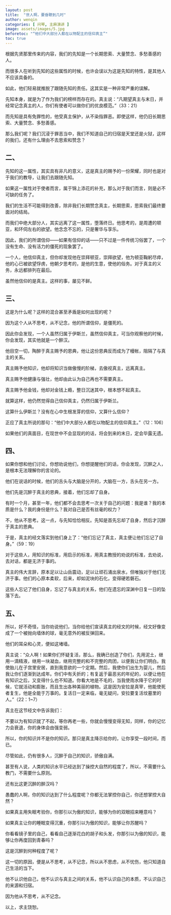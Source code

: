 ```yaml
---
layout: post
title:  "世人啊，要昏聩到几时"
author: wenqin
categories: [ 问琴, 主麻演讲 ]
image: assets/images/5.jpg
beforetoc: "“他们中大部分人都在以物配主的信仰真主”"
toc: true
---
```



根据先贤那里传来的内容，我们的先知是一个长期思索、大量赞念、多愁善感的人。

而很多人在听到先知的这些属性的时候，也许会误以为这是先知的特性，是其他人不应该具备的。

如此，他们轻易就推脱了跟随先知的责任。这其实是一种非常严重的误解。

先知本身，就是为了作为我们的榜样而存在的。真主说：“凡期望真主与末日，并经常记念真主的人，你们有使者可以做你们的优良模范。”（33：21）

而先知是具有免罪性的，他受真主保护，从不染指罪恶。即使这样，他仍旧长期思索、大量赞念、多愁善感。

那么我们呢？我们沉浸于罪恶当中，我们不知道自己的归宿是天堂还是火狱，这样的我们，还有什么理由不去思索和赞念？

## 二、

先知的这一属性，其实具有非凡的意义，这是真主的赐予的一份荣耀，同时也是对于我们的教导，让我们去跟随先知。

如果这一属性对于使者而言，属于锦上添花的补充，那么对于我们而言，则是必不可缺的任务了。

我们的生活不可能得到改善，除非我们长期赞念真主，长期思索，思索我们最终要面对的结局。

而我们中绝大部分人，其实远离了这一属性，堕落终日。他思考的，是周遭的顿亚，和环伺左右的欲望。他念念不忘的，只是奢华与享乐。

因此，我们的所谓信仰——如果有信仰的话——只不过是一件传统习俗罢了，一个没有生命、没有活力的僵死的现象罢了。

一个人，他信仰真主，但你却发现他在崇拜顿亚，崇拜欲望，他为顿亚鞠躬尽瘁，他的心已被欲望俘虏，他朝夕思考的，是他的生意，使他的俗务。对于真主的义务，永远都排列在最后。

虽然他信仰的是真主。这样的事，屡见不鲜。

## 三、

这是为什么呢？这样的混合甚至矛盾是如何出现的呢？

因为这个人从不思考，从不记念，他的所谓信仰，是僵死的。

因此你会发现，一个人虽然归属于伊斯兰，虽然信仰真主，可当你观察他的时候，你会发现，其实他就是一个醉汉。

他目空一切，陶醉于真主赐予的恩典，他让这份恩典反而成为了幔帐，阻隔了与真主的关系。

真主赐予他知识，他却将知识当做傲慢的阶梯，去傲视真主，远离真主。

真主赐予他健康与强壮，他却由此认为自己再也不需要真主。

真主赐予他金钱，他却对金钱上瘾，整日沉迷其中，根本想不起真主。

就算这样，他仍然觉得自己信仰真主，仍然归属于伊斯兰。

这算什么伊斯兰？没有在心中生根发芽的信仰，又算什么信仰？

正应了真主所说的那句：“他们中大部分人都在以物配主的信仰真主。”（12：106）

如果他们的真面目，在现世中不会显现的的话，将会到来的末日，定会毕露无遗。

## 四、

如果你想和他们讨论，你想劝说他们，你想提醒他们的话，你会发现，沉醉之人，是根本无法理解你的言论的。

他们在说话的时候，他们的舌头与大脑是分开的，大脑在一方，舌头在另一方。

他们先是沉醉于真主的恩典，接着，他们忘却了自身。

有时一个月，甚至一年，他们都不会去思考一次关于自己的问题：我是谁？我的本质是什么？我的身份是什么？我对自己是否有丝毫的权力？

不，他从不思考。这一点，与先知恰恰相反。先知是首先忘却了自身，然后才沉醉于真主的恩典。

于是，真主的经文落实到他们身上了：“他们忘记了真主，真主便让他们忘记了自身。”（59：19）

对于这些人，用知识的标准，用启示的标准，用真主教授的劝说的标准，去劝说，去对话，都是无济于事的。

真主的伟大言辞，原本足以让山岳震动，足以让顽石涌出泉水，但唯独对于他们无济于事。他们的心原本柔软，后来，却如泥块的石化，变得硬若磐石。

这些人忘记了他们自身，忘记了与真主的关系，他们在遗忘的深渊中日复一日的坠落下去。

## 五、

所以，好不奇怪，当你劝说他们，当你给他们宣读真主的经文的时候，经文好像变成了一个被抛向墙体的球，毫无意外的被反弹回来。

他们的耳朵和心灵，便如这堵墙。

真主说：“众人啊！如果你们怀疑复活，那么，我确已创造了你们，先用泥土，继用一滴精液，继用一块凝血，继用完整的和不完整的肉团，以便我让你们明白。我使胎儿在子宫里安居，直到我意欲的一个定期。然后，我使你们出生为婴儿，然后我让你们逐渐到达成年。你们中有夭折的；有复返于最恶劣的年纪的，以便让他在有知识之后，又变得什么也不知道。你看大地是不毛的，当我使雨水降于它的时候，它就活动和膨胀，而且生出各种美丽的植物。这是因为安拉是真宰，他能使死者复生，他是全能于万事的。复活日一定来临，毫无疑问，安拉要复活坟墓里的人。”（22：1~7）

真主在这节经文中告诉我们：

不要以为有知识就了不起，等你再老一些，你就会慢慢变得无知，同样，你的记忆力会衰退，你的身体会由强变弱。

所以，你的知识并不是你的知识。那只是真主降示给你的，让你享受一段时间，而已。

尽管如此，仍有很多人，沉醉于自己的知识，骄傲自满。

甚至有人说，人类的知识水平已经达到了操控大自然的程度了，所以，不需要什么教门，不需要什么原则。

还有比这更沉醉的醉汉吗？

愚蠢的人啊，你的知识达到了什么程度呢？你都无法掌控你自己，你还想掌控大自然？

如果真主用失眠考验你，你那引以为傲的知识，能够为你的双眼招来睡意吗？

如果真主让你的睡眠变得沉重，你那引以为傲的知识，能够让你苏醒吗？

你看看镜子里的自己，看看自己逐渐花白的胡子和头发，你那引以为傲的知识，能够让你再度回到青春吗？

这是沉醉到何种程度了呢？

这一切的原因，便是从不思考，从不记念，所以从不思虑，从不忧伤，他只知道自己生活的当下。

他不认识他自己，他不认识与真主之间的关系，他不认识自己的本质，不认识自己的来源和归宿。

因为他从不思考，从不记念。

以上，求主饶恕。
